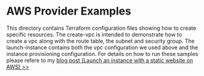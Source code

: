 # AWS Provider Examples
This directory contains Terraform configuration files showing how to create specific resources. The create-vpc is intended to demonstrate how to create a vpc along with the route table, the subnet and security group. The launch-instance contains both the vpc configuration we used above and the instance provisioning configuration. 
For details on how to run these samples please refere to my [blog post (Launch an instance with a static website on AWS) >>](https://brokedba.blogspot.com/2020/10/terraform-for-dummies-part-2-launch.html)
